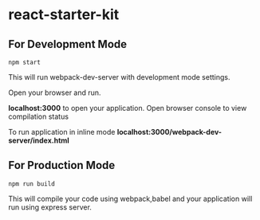 # react-starter-kit


## For Development Mode 

```
npm start
```
This will run webpack-dev-server with development mode settings.

Open your browser and run.

**localhost:3000** to open your application. Open browser console to view compilation status


To run application in inline mode 
**localhost:3000/webpack-dev-server/index.html**

## For Production Mode

```
npm run build
```

This will compile your code using webpack,babel and your application will run using express server.
